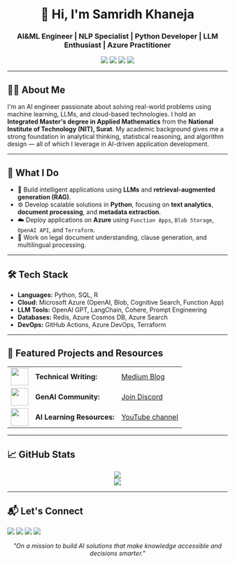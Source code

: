 <!-- GitHub Profile Landing Page (README.md HTML Format) -->

<h1 align="center">👋 Hi, I'm Samridh Khaneja</h1>
<h3 align="center">AI&ML Engineer | NLP Specialist | Python Developer | LLM Enthusiast | Azure Practitioner</h3>

<p align="center">
  <img src="https://img.shields.io/badge/Python-3776AB?style=for-the-badge&logo=python&logoColor=white" />
  <img src="https://img.shields.io/badge/Azure-0078D4?style=for-the-badge&logo=microsoftazure&logoColor=white" />
  <img src="https://img.shields.io/badge/NLP-%F0%9F%96%A5%EF%B8%8F-blue?style=for-the-badge" />
  <img src="https://img.shields.io/badge/LLMs-%F0%9F%A7%91%E2%80%8D%F0%9F%94%AC-blue?style=for-the-badge" />
</p>

<hr>

<h2>👨‍🎓 About Me</h2>
<p>
  I'm an AI engineer passionate about solving real-world problems using machine learning, LLMs, and cloud-based technologies. 
  I hold an <strong>Integrated Master's degree in Applied Mathematics</strong> from the <strong>National Institute of Technology (NIT), Surat</strong>. 
  My academic background gives me a strong foundation in analytical thinking, statistical reasoning, and algorithm design — all of which I leverage in AI-driven application development.
</p>


<hr>

<h2>🔧 What I Do</h2>
<ul>
  <li>🚀 Build intelligent applications using <strong>LLMs</strong> and <strong>retrieval-augmented generation (RAG)</strong>.</li>
  <li>⚙️ Develop scalable solutions in <strong>Python</strong>, focusing on <strong>text analytics</strong>, <strong>document processing</strong>, and <strong>metadata extraction</strong>.</li>
  <li>☁️ Deploy applications on <strong>Azure</strong> using <code>Function Apps</code>, <code>Blob Storage</code>, <code>OpenAI API</code>, and <code>Terraform</code>.</li>
  <li>📄 Work on legal document understanding, clause generation, and multilingual processing.</li>
</ul>

<hr>

<h2>🛠 Tech Stack</h2>
<ul>
  <li><strong>Languages:</strong> Python, SQL, R</li>
  <li><strong>Cloud:</strong> Microsoft Azure (OpenAI, Blob, Cognitive Search, Function App)</li>
  <li><strong>LLM Tools:</strong> OpenAI GPT, LangChain, Cohere, Prompt Engineering</li>
  <li><strong>Databases:</strong> Redis, Azure Cosmos DB, Azure Search</li>
  <li><strong>DevOps:</strong> GitHub Actions, Azure DevOps, Terraform</li>
</ul>

<hr>

<h2>📌 Featured Projects and Resources</h2>
<table>
  <tr>
    <td align="center"><img src="https://raw.githubusercontent.com/Tarikul-Islam-Anik/Animated-Fluent-Emojis/master/Emojis/Objects/Books.png" width="40"></td>
    <td><b>Technical Writing:</b></td>
    <td><a href="https://medium.com/@khanejasamridh">Medium Blog</a></td>
  </tr>
  <tr>
    <td align="center"><img src="https://raw.githubusercontent.com/Tarikul-Islam-Anik/Animated-Fluent-Emojis/master/Emojis/Hand%20gestures/Handshake.png" width="40"></td>
    <td><b>GenAI Community:</b></td>
    <td><a href="add my link here">Join Discord</a></td>
  </tr>
  <tr>
    <td align="center"><img src="https://raw.githubusercontent.com/Tarikul-Islam-Anik/Animated-Fluent-Emojis/master/Emojis/Objects/Graduation%20Cap.png" width="40"></td>
    <td><b>AI Learning Resources:</b></td>
    <td><a href="https://youtube.com/@samridhkhaneja5244?si=Y6P8c3csjylE_F_p">YouTube channel</a></td>
  </tr>
</table>

<hr>

<h2>📈 GitHub Stats</h2>
<p align="center">
  <img src="https://github-readme-stats.vercel.app/api?username=Samridh1607&show_icons=true&theme=radical" />
  <br>
  <img src="https://github-readme-streak-stats.herokuapp.com/?user=Samridh1607&theme=radical" />
</p>

<hr>

<h2>📬 Let's Connect</h2>
<p align="left">
  <a href="mailto:khanejasamridh@gmail.com"><img src="https://img.shields.io/badge/email-D14836?style=for-the-badge&logo=gmail&logoColor=white" /></a>
  <a href="https://www.linkedin.com/in/samridh-khaneja/"><img src="https://img.shields.io/badge/linkedin-0A66C2?style=for-the-badge&logo=linkedin&logoColor=white" /></a>
  <a href="https://your-portfolio.com"><img src="https://img.shields.io/badge/portfolio-000000?style=for-the-badge&logo=About.me&logoColor=white" /></a>
  <a href="https://x.com/samyy1607?t=itcFGwX1nx8J5eHBEHSAeQ&s=09"><img src="https://img.shields.io/twitter/url?url=https%3A%2F%2Fshields.io&style=for-the-badge&logo=X" /></a>
  <!-- <a href="https://www.researchgate.net/profile/Samridh-Khaneja"><img src="https://img.shields.io/badge/portfolio-000000?style=for-the-badge&logo=About.me&logoColor=white" /></a> -->
</p>

<p align="center">
  <i>"On a mission to build AI solutions that make knowledge accessible and decisions smarter."</i>
</p>

